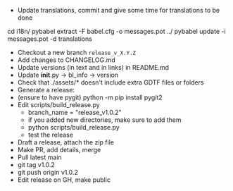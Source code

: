 * Update translations, commit and give some time for translations to be done

cd i18n/
pybabel extract -F babel.cfg -o messages.pot ../
pybabel update -i messages.pot -d translations

* Checkout a new branch `release_v_X.Y.Z`
* Add changes to CHANGELOG.md
* Update versions (in text and in links) in README.md
* Update __init__.py → bl_info → version
* Check that ./assets/* doesn't include extra GDTF files or folders
* Generate a release:
 * (ensure to have pygit) python -m pip install pygit2
 * Edit scripts/build_release.py
   * branch_name = "release_v1.0.2"
   * if you added new directories, make sure to add them
   * python scripts/build_release.py
   * test the release
* Draft a release, attach the zip file
* Make PR, add details, merge
* Pull latest main
* git tag v1.0.2
* git push origin v1.0.2
* Edit release on GH, make public


